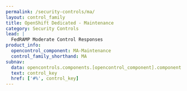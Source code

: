 ```yaml
---
permalink: /security-controls/ma/
layout: control_family
title: OpenShift Dedicated - Maintenance
category: Security Controls
lead: |
  FedRAMP Moderate Control Responses
product_info:
  opencontrol_component: MA-Maintenance
  control_family_shorthand: MA
subnav:
  data: opencontrols.components.[opencontrol_component].component
  text: control_key
  href: ['#%', control_key]
---
```

